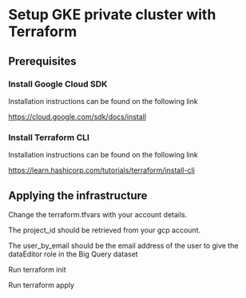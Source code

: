 # Setup GKE private cluster with Terraform

## Prerequisites

### Install Google Cloud SDK

Installation instructions can be found on the following link

https://cloud.google.com/sdk/docs/install

### Install Terraform CLI

Installation instructions can be found on the following link

https://learn.hashicorp.com/tutorials/terraform/install-cli

## Applying the infrastructure

Change the terraform.tfvars with your account details.

The project_id should be retrieved from your gcp account.

The user_by_email should be the email address of the user to give the dataEditor role in the Big Query dataset

Run terraform init

Run terraform apply
